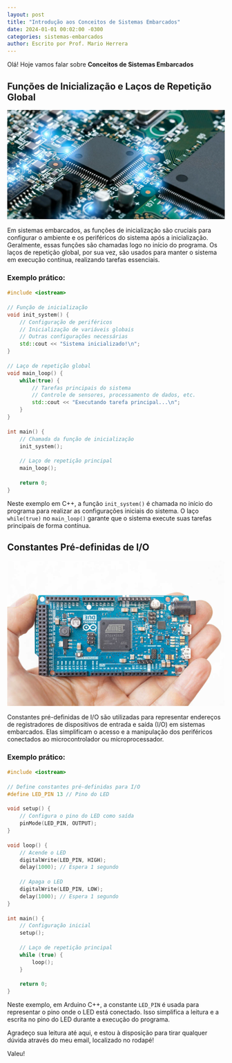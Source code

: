 ```yaml
---
layout: post
title: "Introdução aos Conceitos de Sistemas Embarcados"
date: 2024-01-01 00:02:00 -0300
categories: sistemas-embarcados
author: Escrito por Prof. Mario Herrera
---
```


Olá! Hoje vamos falar sobre **Conceitos de Sistemas Embarcados**

## Funções de Inicialização e Laços de Repetição Global


![](https://github.com/mariopuebla17/blog/blob/main/_images/202401/se.jpg?raw=true)

Em sistemas embarcados, as funções de inicialização são cruciais para configurar o ambiente e os periféricos do sistema após a inicialização. Geralmente, essas funções são chamadas logo no início do programa. Os laços de repetição global, por sua vez, são usados para manter o sistema em execução contínua, realizando tarefas essenciais.

### Exemplo prático:

```c++
#include <iostream>

// Função de inicialização
void init_system() {
    // Configuração de periféricos
    // Inicialização de variáveis globais
    // Outras configurações necessárias
    std::cout << "Sistema inicializado!\n";
}

// Laço de repetição global
void main_loop() {
    while(true) {
        // Tarefas principais do sistema
        // Controle de sensores, processamento de dados, etc.
        std::cout << "Executando tarefa principal...\n";
    }
}

int main() {
    // Chamada da função de inicialização
    init_system();
    
    // Laço de repetição principal
    main_loop();
    
    return 0;
}
```

Neste exemplo em C++, a função `init_system()` é chamada no início do programa para realizar as configurações iniciais do sistema. O laço `while(true)` no `main_loop()` garante que o sistema execute suas tarefas principais de forma contínua.

## Constantes Pré-definidas de I/O


![](https://github.com/mariopuebla17/blog/blob/main/_images/202401/se4.jpg?raw=true)

Constantes pré-definidas de I/O são utilizadas para representar endereços de registradores de dispositivos de entrada e saída (I/O) em sistemas embarcados. Elas simplificam o acesso e a manipulação dos periféricos conectados ao microcontrolador ou microprocessador.

### Exemplo prático:

```c++
#include <iostream>

// Define constantes pré-definidas para I/O
#define LED_PIN 13 // Pino do LED

void setup() {
    // Configura o pino do LED como saída
    pinMode(LED_PIN, OUTPUT);
}

void loop() {
    // Acende o LED
    digitalWrite(LED_PIN, HIGH);
    delay(1000); // Espera 1 segundo

    // Apaga o LED
    digitalWrite(LED_PIN, LOW);
    delay(1000); // Espera 1 segundo
}

int main() {
    // Configuração inicial
    setup();

    // Laço de repetição principal
    while (true) {
        loop();
    }

    return 0;
}
```

Neste exemplo, em Arduino C++, a constante `LED_PIN` é usada para representar o pino onde o LED está conectado. Isso simplifica a leitura e a escrita no pino do LED durante a execução do programa.


Agradeço sua leitura até aqui, e estou à disposição para tirar qualquer dúvida através do meu email, localizado no rodapé!

Valeu!